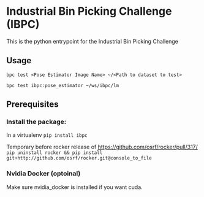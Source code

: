 # Industrial Bin Picking Challenge (IBPC)

This is the python entrypoint for the Industrial Bin Picking Challenge

## Usage

`bpc test <Pose Estimator Image Name> ~/<Path to dataset to test>`

`bpc test ibpc:pose_estimator ~/ws/ibpc/lm`


## Prerequisites


### Install the package:

In a virtualenv
`pip install ibpc`

Temporary before rocker release of https://github.com/osrf/rocker/pull/317/ 
`pip uninstall rocker && pip install git+http://github.com/osrf/rocker.git@console_to_file`


### Nvidia Docker (optoinal)
Make sure nvidia_docker is installed if you want cuda. 

